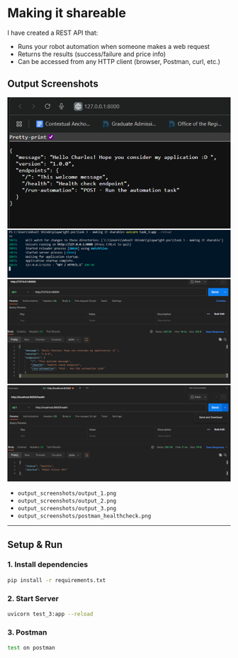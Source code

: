 # Making it shareable

I have created a REST API that:

- Runs your robot automation when someone makes a web request
- Returns the results (success/failure and price info)
- Can be accessed from any HTTP client (browser, Postman, curl, etc.)

## Output Screenshots

![Output Example 1](output_screenshots/output_1.png)
![Output Example 1](output_screenshots/output_2.png)
![Output Example 1](output_screenshots/output_3.png)
![Output Example 1](output_screenshots/postman_healthcheck.png)

- `output_screenshots/output_1.png`
- `output_screenshots/output_2.png`
- `output_screenshots/output_3.png`
- `output_screenshots/postman_healthcheck.png`

---

## Setup & Run

### 1. Install dependencies

```bash
pip install -r requirements.txt
```

### 2. Start Server

```bash
uvicorn test_3:app --reload
```

### 3. Postman

```bash
test on postman
```
